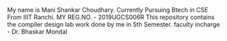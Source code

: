 My name is Mani Shankar Choudhary.
Currently Pursuing Btech in CSE From IIIT Ranchi.
MY REG.NO. - 2019UGCS006R
This repository contains the compiler design lab work done by me in 5th Semester.
faculty incharge - Dr. Bhaskar Mondal
